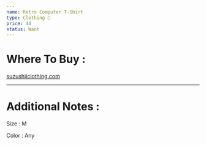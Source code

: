 ```yaml
---
name: Retro Computer T-Shirt
type: Clothing 👕
price: 44
status: Want
---
```

# Where To Buy :

[suzushiiclothing.com](https://suzushiiclothing.com/products/retro-computer-t-shirt?variant=45971536773355)

---
# Additional Notes :

Size : M

Color : Any